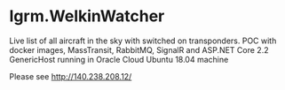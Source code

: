 # Igrm.WelkinWatcher
Live list of all aircraft in the sky with switched on transponders.
POC with docker images, MassTransit, RabbitMQ, SignalR and ASP.NET Core 2.2 GenericHost
running in Oracle Cloud Ubuntu 18.04 machine

Please see http://140.238.208.12/
